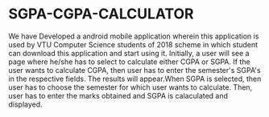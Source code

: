 # SGPA-CGPA-CALCULATOR

We have Developed a android mobile application wherein this application is used by VTU Computer Science students of 2018 scheme in which student can download this application and start using it. Initially, a user will see a page where he/she has to select to calculate either CGPA or SGPA. If the user wants to calculate CGPA, then user has to enter the semester's SGPA's in the respective fields. The results will appear.When SGPA is selected, then user has to choose the semester for which user wants to calculate. Then, user has to enter the marks obtained and SGPA is calaculated and displayed.
